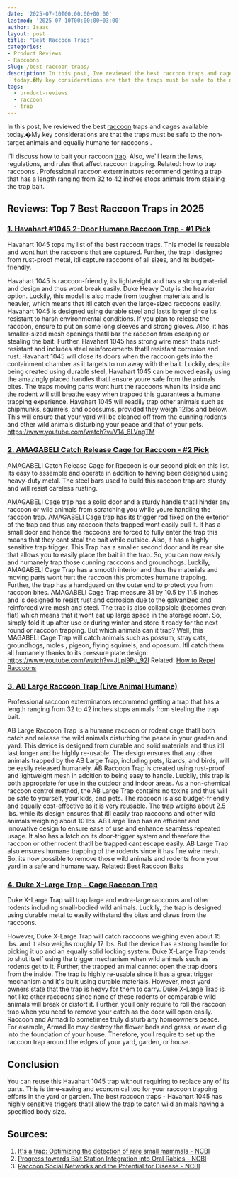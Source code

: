 ```yaml
---
date: '2025-07-10T00:00:00+00:00'
lastmod: '2025-07-10T00:00:00+03:00'
author: Isaac
layout: post
title: "Best Raccoon Traps"
categories:
- Product Reviews
- Raccoons
slug: /best-raccoon-traps/
description: In this post, Ive reviewed the best raccoon traps and cages available
  today.�My key considerations are that the traps must be safe to the non-target animal...
tags: 
  - product-reviews
  - raccoon
  - trap
---
```

In this post, Ive reviewed the best [raccoon](/posts/best-raccoon-bait/) traps and cages available today.�My key considerations are that the traps must be safe to the non-target animals and equally humane for
raccoons
.

I'll discuss how to bait your raccoon [trap](/posts/best-spider-traps/). Also, we'll learn the laws, regulations, and rules that affect raccoon trapping. Related:
how to trap raccoons
.
Professional raccoon exterminators recommend getting a trap that has a length ranging from 32 to 42 inches  stops animals from stealing the trap bait.
## Reviews: Top 7 Best Raccoon Traps in 2025
### [1. Havahart #1045 2-Door Humane Raccoon Trap - #1 Pick](https://www.amazon.com/dp/B0000AVWMX/?tag=p-policy-20)
Havahart 1045 tops my list of the best raccoon traps. This model is reusable and wont hurt the raccoons that are captured. Further, the trap I designed from rust-proof metal, itll capture raccoons of all sizes, and its budget-friendly.




Havahart 1045 is raccoon-friendly, its lightweight and has a strong material and design and thus wont break easily. Duke Heavy Duty is the heavier option. Luckily, this model is also made from tougher materials and is heavier, which means that itll catch even the large-sized raccoons easily.
Havahart 1045 is designed using durable steel and lasts longer since its resistant to harsh environmental conditions. If you plan to release the raccoon, ensure to put on some long sleeves and strong gloves. Also, it has smaller-sized mesh openings thatll bar the raccoon from escaping or stealing the bait.
Further, Havahart 1045 has strong wire mesh thats rust-resistant and includes steel reinforcements thatll resistant corrosion and rust. Havahart 1045 will close its doors when the raccoon gets into the containment chamber as it targets to run away with the bait.
Luckily, despite being created using durable steel, Havahart 1045 can be moved easily using the amazingly placed handles thatll ensure youre safe from the animals bites. The traps moving parts wont hurt the raccoons when its inside and the rodent will still breathe easy when trapped  this guarantees a humane trapping experience.
Havahart 1045 will readily trap other animals such as chipmunks, squirrels, and opossums, provided they weigh 12lbs and below. This will ensure that your yard will be cleaned off from the cunning rodents and other wild animals disturbing your peace and that of your pets.
https://www.youtube.com/watch?v=V14_6LVngTM
### [2. AMAGABELI Catch Release Cage for Raccoon - #2 Pick](https://www.amazon.com/dp/B01MQO6CW7/?tag=p-policy-20)
AMAGABELI Catch Release Cage for Raccoon is our second pick on this list. Its easy to assemble and operate in addition to having been designed using heavy-duty metal. The steel bars used to build this raccoon trap are sturdy and will resist careless rusting.




AMAGABELI Cage trap has a solid door and a sturdy handle thatll hinder any raccoon or wild animals from scratching you while youre handling the raccoon trap. AMAGABELI Cage trap has its trigger rod fixed on the exterior of the trap and thus any raccoon thats trapped wont easily pull it.
It has a small door and hence the raccoons are forced to fully enter the trap  this means that they cant steal the bait while outside. Also, it has a highly sensitive trap trigger.
This Trap has a smaller second door and its rear site that allows you to easily place the bait in the trap. So, you can now easily and humanely trap those cunning raccoons and groundhogs.
Luckily, AMAGABELI Cage Trap has a smooth interior and thus the materials and moving parts wont hurt the raccoon  this promotes humane trapping. Further, the trap has a handguard on the outer end to protect you from raccoon bites.
AMAGABELI Cage Trap measure 31 by 10.5 by 11.5 inches and is designed to resist rust and corrosion due to the galvanized and reinforced wire mesh and steel.
The trap is also collapsible (becomes even flat) which means that it wont eat up large space in the storage room. So, simply fold it up after use or during winter and store it ready for the next round or raccoon trapping.
But which animals can it trap? Well, this MAGABELI Cage Trap will catch animals such as possum, stray cats, groundhogs,
moles
, pigeon, flying squirrels, and opossum. Itll catch them all humanely thanks to its pressure plate design.
https://www.youtube.com/watch?v=JLpl9Pu_92I
Related:
[How to Repel Raccoons](https://pestpolicy.com/how-to-repel-raccoons/)
### [3. AB Large Raccoon Trap (Live Animal Humane)](https://www.amazon.com/dp/B07N4C83GH/?tag=p-policy-20)
Professional raccoon exterminators recommend getting a trap that has a length ranging from 32 to 42 inches  stops animals from stealing the trap bait.




AB Large Raccoon Trap is a humane raccoon or rodent cage thatll both catch and release the wild animals disturbing the peace in your garden and yard. This device is designed from durable and solid materials and thus itll last longer and be highly re-usable.
The design ensures that any other animals trapped by the AB Large Trap, including pets, lizards, and birds, will be easily released humanely. AB Raccoon Trap is created using rust-proof and lightweight mesh in addition to being easy to handle. Luckily, this trap is both appropriate for use in the outdoor and indoor areas.
As a non-chemical raccoon control method, the AB Large Trap contains no toxins and thus will be safe to yourself, your kids, and pets.
The raccoon is also budget-friendly and equally cost-effective as it is very reusable. The trap weighs about 2.5 lbs. while its design ensures that itll easily trap raccoons and other wild animals weighing about 10 lbs.
AB Large Trap has an efficient and innovative design to ensure ease of use and enhance seamless repeated usage. It also has a latch on its door-trigger system  and therefore the raccoon or other rodent thatll be trapped cant escape easily.
AB Large Trap also ensures humane trapping of the rodents since it has fine wire mesh. So, its now possible to remove those wild animals and rodents from your yard in a safe and humane way.
Related:
Best Raccoon Baits
### [4. Duke X-Large Trap - Cage Raccoon Trap](https://www.amazon.com/dp/B002FYF1VW/?tag=p-policy-20)
Duke X-Large Trap will trap large and extra-large raccoons and other rodents including small-bodied wild animals. Luckily, the trap is designed using durable metal to easily withstand the bites and claws from the raccoons.




However, Duke X-Large Trap will catch raccoons weighing even about 15 lbs. and it also weighs roughly 17 lbs. But the device has a strong handle for picking it up and an equally solid locking system.
Duke X-Large Trap tends to shut itself using the trigger mechanism when wild animals such as rodents get to it. Further, the trapped animal cannot open the trap doors from the inside.
The trap is highly re-usable since it has a great trigger mechanism and it's built using durable materials. However, most yard owners state that the trap is heavy for them to carry.
Duke X-Large Trap is not like other raccoons since none of these rodents or comparable wild animals will break or distort it. Further, youll only require to roll the raccoon trap when you need to remove your catch as the door will open easily.
Raccoon and Armadillo sometimes truly disturb any homeowners peace. For example, Armadillo may destroy the flower beds and grass, or even dig into the foundation of your house. Therefore, youll require to set up the raccoon trap around the edges of your yard, garden, or house.
## Conclusion
You can reuse this Havahart 1045 trap without requiring to replace any of its parts. This is time-saving and economical too for your raccoon trapping efforts in the yard or garden.
The best raccoon traps - Havahart 1045 has highly sensitive triggers thatll allow the trap to catch wild animals having a specified body size.
## Sources:
1. [It's a trap: Optimizing the detection of rare small mammals - NCBI](https://www.ncbi.nlm.nih.gov/pmc/articles/PMC6400386/)
2. [Progress towards Bait Station Integration into Oral Rabies - NCBI](https://www.ncbi.nlm.nih.gov/pmc/articles/PMC6082100/)
3. [Raccoon Social Networks and the Potential for Disease - NCBI](https://www.ncbi.nlm.nih.gov/pmc/articles/PMC3794951/)
